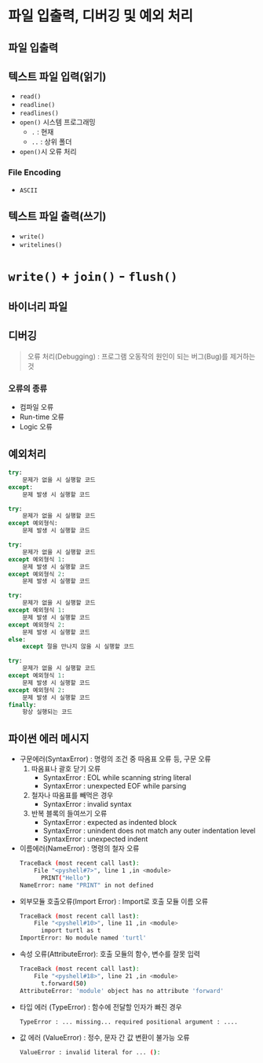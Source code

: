 # 파일 입출력, 디버깅 및 예외 처리

## 파일 입출력

## 텍스트 파일 입력(읽기)
* `read()`
* `readline()`
* `readlines()`
* `open()`
    시스템 프로그래밍
    - `.` : 현재
    - `..` : 상위 폴더
* `open()`시 오류 처리

### File Encoding
* `ASCII`

## 텍스트 파일 출력(쓰기)
* `write()`
* `writelines()`
# `write()` + `join()` - `flush()`

## 바이너리 파일

## 디버깅
> 오류 처리(Debugging) : 프로그램 오동작의 원인이 되는 버그(Bug)를 제거하는 것  

### 오류의 종류
* 컴파일 오류
* Run-time 오류
* Logic 오류

## 예외처리
```python
try:
    문제가 없을 시 실행할 코드
except:
    문제 발생 시 실행할 코드
```

```python
try:
    문제가 없을 시 실행할 코드
except 예외형식:
    문제 발생 시 실행할 코드
```

```python
try:
    문제가 없을 시 실행할 코드
except 예외형식 1:
    문제 발생 시 실행할 코드
except 예외형식 2:
    문제 발생 시 실행할 코드
```

```python
try:
    문제가 없을 시 실행할 코드
except 예외형식 1:
    문제 발생 시 실행할 코드
except 예외형식 2:
    문제 발생 시 실행할 코드
else:
    except 절을 만나지 않을 시 실행할 코드
```
```python
try:
    문제가 없을 시 실행할 코드
except 예외형식 1:
    문제 발생 시 실행할 코드
except 예외형식 2:
    문제 발생 시 실행할 코드
finally:
    항상 실행되는 코드
```

## 파이썬 에러 메시지
* 구문에러(SyntaxError) : 명령의 조건 중 따옴표 오류 등, 구문 오류
    1. 따옴표나 괄호 닫기 오류
        - SyntaxError : EOL while scanning string literal
        - SyntaxError : unexpected EOF while parsing
    2. 철자나 따옴표를 빼먹은 경우
        - SyntaxError : invalid syntax
    3. 반복 블록의 들여쓰기 오류
        - SyntaxError : expected as indented block
        - SyntaxError : unindent does not match any outer indentation level
        - SyntaxError : unexpected indent
* 이름에러(NameError) : 명령의 철자 오류
    ```bash
    TraceBack (most recent call last):
        File "<pyshell#7>", line 1 ,in <module>
          PRINT("Hello")
    NameError: name "PRINT" in not defined
    ```
* 외부모듈 호출오류(Import Error) : Import로 호출 모듈 이름 오류
    ```bash
    TraceBack (most recent call last):
        File "<pyshell#10>", line 11 ,in <module>
          import turtl as t
    ImportError: No module named 'turtl'
    ```    
* 속성 오류(AttributeError): 호출 모듈의 함수, 변수를 잘못 입력
    ```bash
    TraceBack (most recent call last):
        File "<pyshell#18>", line 21 ,in <module>
          t.forward(50)
    AttributeError: 'module' object has no attribute 'forward'
    ```  
* 타입 에러 (TypeError) : 함수에 전달할 인자가 빠진 경우
    ```bash
    TypeError : ... missing... required positional argument : ....
    ```
* 값 에러 (ValueError) : 정수, 문자 간 값 변환이 불가능 오류 
    ```bash
    ValueError : invalid literal for ... ():
    ```